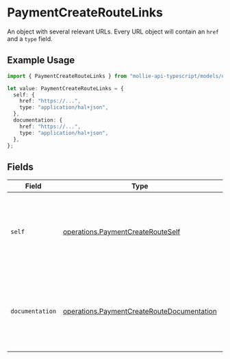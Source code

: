 # PaymentCreateRouteLinks

An object with several relevant URLs. Every URL object will contain an `href` and a `type` field.

## Example Usage

```typescript
import { PaymentCreateRouteLinks } from "mollie-api-typescript/models/operations";

let value: PaymentCreateRouteLinks = {
  self: {
    href: "https://...",
    type: "application/hal+json",
  },
  documentation: {
    href: "https://...",
    type: "application/hal+json",
  },
};
```

## Fields

| Field                                                                                                    | Type                                                                                                     | Required                                                                                                 | Description                                                                                              |
| -------------------------------------------------------------------------------------------------------- | -------------------------------------------------------------------------------------------------------- | -------------------------------------------------------------------------------------------------------- | -------------------------------------------------------------------------------------------------------- |
| `self`                                                                                                   | [operations.PaymentCreateRouteSelf](../../models/operations/paymentcreaterouteself.md)                   | :heavy_minus_sign:                                                                                       | In v2 endpoints, URLs are commonly represented as objects with an `href` and `type` field.               |
| `documentation`                                                                                          | [operations.PaymentCreateRouteDocumentation](../../models/operations/paymentcreateroutedocumentation.md) | :heavy_minus_sign:                                                                                       | In v2 endpoints, URLs are commonly represented as objects with an `href` and `type` field.               |